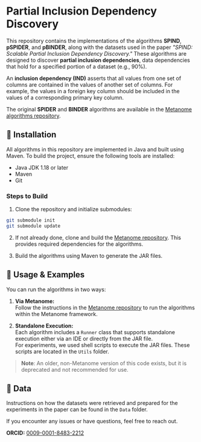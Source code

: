 # Partial Inclusion Dependency Discovery

This repository contains the implementations of the algorithms **SPIND**, **pSPIDER**, and **pBINDER**, along with the datasets used in the paper _"SPIND: Scalable Partial Inclusion Dependency Discovery."_ These algorithms are designed to discover **partial inclusion dependencies**, data dependencies that hold for a specified portion of a dataset (e.g., 90%).

An **inclusion dependency (IND)** asserts that all values from one set of columns are contained in the values of another set of columns. For example, the values in a foreign key column should be included in the values of a corresponding primary key column.

The original **SPIDER** and **BINDER** algorithms are available in the [Metanome algorithms repository](https://github.com/HPI-Information-Systems/metanome-algorithms).



## 🚀 Installation

All algorithms in this repository are implemented in Java and built using Maven. To build the project, ensure the following tools are installed:

- Java JDK 1.18 or later
- Maven
- Git

### Steps to Build

1. Clone the repository and initialize submodules:


```bash
git submodule init
git submodule update
```

2. If not already done, clone and build the [Metanome repository](https://github.com/HPI-Information-Systems/Metanome). This provides required dependencies for the algorithms.

3. Build the algorithms using Maven to generate the JAR files.

## 🧪 Usage & Examples

You can run the algorithms in two ways:

1. **Via Metanome:**  
   Follow the instructions in the [Metanome repository](https://github.com/HPI-Information-Systems/Metanome) to run the algorithms within the Metanome framework.

2. **Standalone Execution:**  
   Each algorithm includes a `Runner` class that supports standalone execution either via an IDE or directly from the JAR file.  
   For experiments, we used shell scripts to execute the JAR files. These scripts are located in the `Utils` folder.

> **Note**: An older, non-Metanome version of this code exists, but it is deprecated and not recommended for use.

## 📂 Data

Instructions on how the datasets were retrieved and prepared for the experiments in the paper can be found in the `Data` folder.

If you encounter any issues or have questions, feel free to reach out.

**ORCID:** [0009-0001-8483-2212](https://orcid.org/0009-0001-8483-2212)
